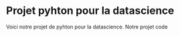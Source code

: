 # Projet pyhton pour la datascience
Voici notre projet de pyhton pour la datascience. Notre projet code 

